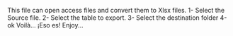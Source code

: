 This file can open access files and convert them to Xlsx files.
1- Select the Source file.
2- Select the table to export.
3- Select the destination folder
4-ok
Voilà... ¡Eso es!
Enjoy...
